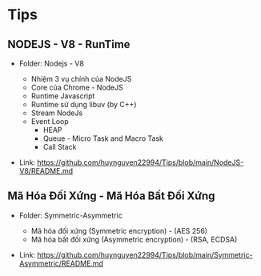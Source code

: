 # Tips

## NODEJS - V8 - RunTime
- Folder: Nodejs - V8
    - Nhiệm 3 vụ chính của NodeJS
    - Core của Chrome - NodeJS
    - Runtime Javascript
    - Runtime sử dụng libuv (by C++)
    - Stream NodeJs
    - Event Loop
        - HEAP
        - Queue - Micro Task and Macro Task
        - Call Stack

- Link: https://github.com/huynguyen22994/Tips/blob/main/NodeJS-V8/README.md

## Mã Hóa Đối Xứng - Mã Hóa Bất Đối Xứng
- Folder: Symmetric-Asymmetric
    - Mã hóa đối xứng (Symmetric encryption) - (AES 256)
    - Mã hóa bất đối xứng (Asymmetric encryption) - (RSA, ECDSA)

- Link: https://github.com/huynguyen22994/Tips/blob/main/Symmetric-Asymmetric/README.md